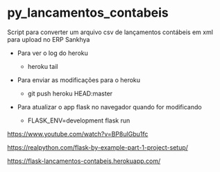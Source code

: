 # py_lancamentos_contabeis
Script para converter um arquivo csv de lançamentos contábeis em xml para upload no ERP Sankhya

- Para ver o log do heroku
  - heroku tail

- Para enviar as modificações para o heroku
  - git push heroku HEAD:master

- Para atualizar o app flask no navegador quando for modificando
  - FLASK_ENV=development flask run

https://www.youtube.com/watch?v=BP8ulGbu1fc

https://realpython.com/flask-by-example-part-1-project-setup/

https://flask-lancamentos-contabeis.herokuapp.com/